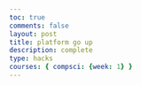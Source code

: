 ```yaml
---
toc: true
comments: false
layout: post
title: platform go up
description: complete
type: hacks
courses: { compsci: {week: 1} }
---
```


<body>
    <div>
        <canvas id="spriteContainer"></canvas>
    </div>
</body>

<script>
    window.addEventListener('load', function () {
        const canvas = document.getElementById('spriteContainer');
        const ctx = canvas.getContext('2d');
        const SPRITE_WIDTH = 362.25;
        const SPRITE_HEIGHT = 377;
        const SCALE_FACTOR = 0.25;
        const FRAME_LIMIT = 4;

        canvas.width = SPRITE_WIDTH * SCALE_FACTOR;
        canvas.height = SPRITE_HEIGHT * SCALE_FACTOR;

        const platformImage = new Image();
        platformImage.src = "{{site.baseurl}}/images/platform.png";

        platformImage.onload = function () {
            class Platform {
                constructor() {
                    this.image = platformImage;
                    this.spriteWidth = SPRITE_WIDTH;
                    this.spriteHeight = SPRITE_HEIGHT;
                    this.width = this.spriteWidth;
                    this.height = this.spriteHeight; // Fixed the typo here
                    this.x = 0;
                    this.y = 0;
                    this.scale = SCALE_FACTOR;
                    this.minFrame = 0;
                    this.maxFrame = FRAME_LIMIT;
                    this.frameX = 0;
                    this.frameY = 0;
                }

                draw(context) {
                    context.drawImage(
                        this.image,
                        this.frameX * this.spriteWidth,
                        this.frameY * this.spriteHeight,
                        this.spriteWidth,
                        this.spriteHeight,
                        this.x,
                        this.y,
                        this.width * this.scale,
                        this.height * this.scale
                    );
                }

                update() {
                    if (this.frameX < this.maxFrame) {
                        this.frameX++;
                    } else {
                        this.frameX = 0;
                    }
                }
            }

            const platform = new Platform();

            let animationHasRun = false;

            platform.draw(ctx);
            document.addEventListener('keydown', function (event) {
                switch (event.key) {
                    case ' ':
                        if (!animationHasRun) {
                        animationHasRun = true;
                        animate();
                    }
                }
            });
            function animate() {
                if (animationHasRun) {
                    ctx.clearRect(0, 0, canvas.width, canvas.height);
                    platform.draw(ctx);
                    platform.update();
                }
                if (platform.frameX !== platform.maxFrame) {
                setTimeout(function () {
                    requestAnimationFrame(animate);
                }, 100); 
            }
            
        };
    }});
</script>
